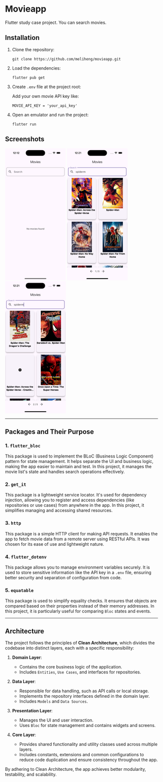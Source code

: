 # Movieapp

Flutter study case project. You can search movies.

## Installation

1. Clone the repository:

    ```
    git clone https://github.com/meliheng/movieapp.git
    ```

2. Load the dependencies:

    ```
    flutter pub get
    ```

3. Create `.env` file at the project root:

    Add your own movie API key like:

    ```
    MOVIE_API_KEY = 'your_api_key'
    ```

4. Open an emulator and run the project:

    ```
    flutter run
    ```

## Screenshots

<img src="https://github.com/meliheng/movie-case-study/blob/main/assets/screen_shots/1.png" alt="Screenshot 1" width="200"/> <img src="https://github.com/meliheng/movie-case-study/blob/main/assets/screen_shots/2.png" alt="Screenshot 2" width="200"/> <img src="https://github.com/meliheng/movie-case-study/blob/main/assets/screen_shots/3.png" alt="Screenshot 3" width="200"/>

---

## Packages and Their Purpose

### 1. **`flutter_bloc`**
This package is used to implement the BLoC (Business Logic Component) pattern for state management. It helps separate the UI and business logic, making the app easier to maintain and test. In this project, it manages the movie list's state and handles search operations effectively.

### 2. **`get_it`**
This package is a lightweight service locator. It's used for dependency injection, allowing you to register and access dependencies (like repositories or use cases) from anywhere in the app. In this project, it simplifies managing and accessing shared resources.

### 3. **`http`**
This package is a simple HTTP client for making API requests. It enables the app to fetch movie data from a remote server using RESTful APIs. It was chosen for its ease of use and lightweight nature.

### 4. **`flutter_dotenv`**
This package allows you to manage environment variables securely. It is used to store sensitive information like the API key in a `.env` file, ensuring better security and separation of configuration from code.

### 5. **`equatable`**
This package is used to simplify equality checks. It ensures that objects are compared based on their properties instead of their memory addresses. In this project, it is particularly useful for comparing `Bloc` states and events.

---

## Architecture

The project follows the principles of **Clean Architecture**, which divides the codebase into distinct layers, each with a specific responsibility:

1. **Domain Layer**:
    - Contains the core business logic of the application.
    - Includes `Entities`, `Use Cases`, and interfaces for repositories.

2. **Data Layer**:
    - Responsible for data handling, such as API calls or local storage.
    - Implements the repository interfaces defined in the domain layer.
    - Includes `Models` and `Data Sources`.

3. **Presentation Layer**:
    - Manages the UI and user interaction.
    - Uses `Bloc` for state management and contains widgets and screens.

4. **Core Layer**:
    - Provides shared functionality and utility classes used across multiple layers.
    - Includes constants, extensions and common configurations to reduce code duplication and ensure consistency throughout the app.

By adhering to Clean Architecture, the app achieves better modularity, testability, and scalability.
